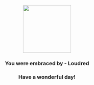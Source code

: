 <p align="center">
    <img src="https://raw.githubusercontent.com/PokeAPI/sprites/master/sprites/pokemon/294.png" width="150" height="150">
</p>
<h3 align="center">You were embraced by - <b>Loudred</b></h3>
<h3 align="center">Have a wonderful day!</h3>
